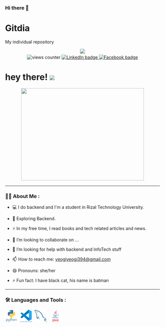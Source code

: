 ### Hi there 👋
# Gitdia
My individual repository 

<div id="header" align="center">
  <img src="https://media.giphy.com/media/v1.Y2lkPTc5MGI3NjExOGRtc3F4MncxcndjeXlzM2o0MWVtZXdxbzBtZTNqdnJqY296OGd6NCZlcD12MV9pbnRlcm5hbF9naWZfYnlfaWQmY3Q9cw/eg4q8ka6zQuQ2qgKwe/giphy.gif" width="300"/>

</div>

<div id= "badges" align = "center" >
  <img src="https://komarev.com/ghpvc/?username=gittydia&style=for-the-badge&color=blue" alt="views counter"/>
  <a href= "https://www.linkedin.com/in/dianne-boholst">
    <img src = "https://img.shields.io/badge/LinkedIn%3A%20LinkedIn-blue?style=for-the-badge&logo=linkedin&logoColor=blue%2C%20white" alt ="LinkedIn badge"/>
  </a>
  <a href = "https://www.facebook.com/dianne.boholst.5?mibextid=ZbWKwL">
    <img src = "https://img.shields.io/badge/Facebook%3A%20Facebook-blue?style=for-the-badge&logo=Facebook&logoColor=blue%2C%20black" alt ="Facebook badge"/>
  </a>
  
</div>
<h1>
  hey there!
  <img src="https://media.giphy.com/media/hvRJCLFzcasrR4ia7z/giphy.gif" width="30px"/>
</h1>
<div align="center">
  <img src="https://media.giphy.com/media/v1.Y2lkPTc5MGI3NjExeHB1MHVneHZtOGFucXZ0bmY5bDlmcWtmOXpxZnRtMmVtYjR3eDgxZCZlcD12MV9pbnRlcm5hbF9naWZfYnlfaWQmY3Q9Zw/HzPtbOKyBoBFsK4hyc/giphy.gif" width="400" height="300"/>
</div>

---

### :woman_technologist: About Me :
- :computer: I do backend and I'm a student in Rizal Technology University.

- :walking: Exploring Backend.

- :zap: In my free time, I read books and tech related articles and news.

- 👯 I’m looking to collaborate on ...
- 🤔 I’m looking for help with backend and InfoTech stuff
- 📫 How to reach me: yeogiyeogi394@gmail.com 
- 😄 Pronouns: she/her
- ⚡ Fun fact: I have black cat, his name is batman

---

### :hammer_and_wrench: Languages and Tools :
<div>
  <img src="https://raw.githubusercontent.com/devicons/devicon/6910f0503efdd315c8f9b858234310c06e04d9c0/icons/python/python-original-wordmark.svg" title="Python" alt="Python" width="40" height="40"/>&nbsp;
  <img src="https://raw.githubusercontent.com/devicons/devicon/6910f0503efdd315c8f9b858234310c06e04d9c0/icons/vscode/vscode-original-wordmark.svg" title="Vs Code" alt="Visual Studio Code" width="40" height="40"/>&nbsp;
  <img src="https://github.com/devicons/devicon/blob/6910f0503efdd315c8f9b858234310c06e04d9c0/icons/mysql/mysql-original.svg" title="Mysql" alt="Mysql" width="40" height="40"/>&nbsp;
  <img src= "https://github.com/devicons/devicon/blob/ca28c779441053191ff11710fe24a9e6c23690d6/icons/java/java-original-wordmark.svg" title = "Java" alt = "Java"
    width = "40" height = "40"/>&nbsp;
  
  

</div>

<!--
**gittydia/gittydia** is a ✨ _special_ ✨ repository because its `README.md` (this file) appears on your GitHub profile.

Here are some ideas to get you started:

- 🔭 I’m currently working on ...
- 🌱 I’m currently learning ...
- 👯 I’m looking to collaborate on ...
- 🤔 I’m looking for help with ...
- 💬 Ask me about ...
- 📫 How to reach me: ...
- 😄 Pronouns: ...
- ⚡ Fun fact: ...
-->
